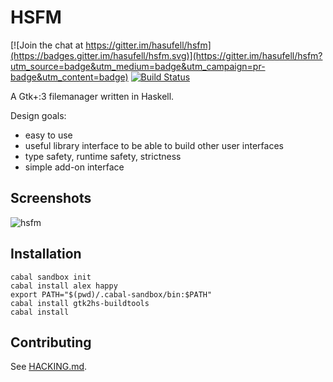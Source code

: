 HSFM
====

[![Join the chat at https://gitter.im/hasufell/hsfm](https://badges.gitter.im/hasufell/hsfm.svg)](https://gitter.im/hasufell/hsfm?utm_source=badge&utm_medium=badge&utm_campaign=pr-badge&utm_content=badge)
[![Build Status](https://api.travis-ci.org/hasufell/hsfm.png?branch=master)](https://travis-ci.org/hasufell/hsfm)

A Gtk+:3 filemanager written in Haskell.

Design goals:

- easy to use
- useful library interface to be able to build other user interfaces
- type safety, runtime safety, strictness
- simple add-on interface

Screenshots
-----------

![hsfm](https://cloud.githubusercontent.com/assets/1241845/15807148/fc6238d2-2b55-11e6-9011-16d41c6d9d1a.png "hsfm-gtk")

Installation
------------

```
cabal sandbox init
cabal install alex happy
export PATH="$(pwd)/.cabal-sandbox/bin:$PATH"
cabal install gtk2hs-buildtools
cabal install
```


Contributing
------------

See [HACKING.md](hacking/HACKING.md).
